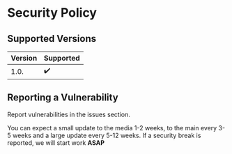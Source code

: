 # Security Policy

## Supported Versions

| Version | Supported          |
| ------- | ------------------ |
| 1.0.    |     ✔️             |

## Reporting a Vulnerability

Report vulnerabilities in the issues section.

You can expect a small update to the media 1-2 weeks, to the main every 3-5 weeks
and a large update every 5-12 weeks. If a security break is reported, we will start
work **ASAP**
